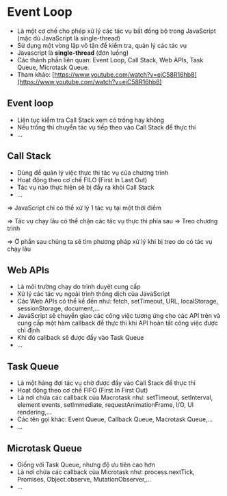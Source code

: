 # Event Loop

+ Là một cơ chế cho phép xử lý các tác vụ bất đồng bộ trong JavaScript (mặc dù JavaScript là single-thread)
+ Sử dụng một vòng lặp vô tận để kiểm tra, quản lý các tác vụ
+ Javascript là **single-thread** (đơn luồng)
+ Các thành phần liên quan: Event Loop, Call Stack, Web APIs, Task Queue, Microtask Queue.
+ Tham khảo: [https://www.youtube.com/watch?v=eiC58R16hb8](https://www.youtube.com/watch?v=eiC58R16hb8)

## Event loop

+ Liên tục kiểm tra Call Stack xem có trống hay không
+ Nếu trống thì chuyển tác vụ tiếp theo vào Call Stack để thực thi
+ ...

## Call Stack

+ Dùng để quản lý việc thực thi tác vụ của chương trình
+ Hoạt động theo cơ chế FILO (First In Last Out)
+ Tác vụ nào thực hiện sẽ bị đẩy ra khỏi Call Stack
+ ...

=> JavaScript chỉ có thể xử lý 1 tác vụ tại một thời điểm 

=> Tác vụ chạy lâu có thể chặn các tác vụ thực thi phía sau => Treo chương trình

=> Ở phần sau chúng ta sẽ tìm phương pháp xử lý khi bị treo do có tác vụ chạy lâu

## Web APIs

+ Là môi trường chạy do trình duyệt cung cấp
+ Xử lý các tác vụ ngoài trình thông dịch của JavaScript
+ Các Web APIs có thể kể đến như: fetch, setTimeout, URL, localStorage, sessionStorage, document,...
+ JavaScript sẽ chuyển giao các công việc tương ứng cho các API trên và cung cấp một hàm callback để thực thi khi API hoàn tất công việc được chỉ định
+ Khi đó callback sẽ được đẩy vào Task Queue
+ ...

## Task Queue

+ Là một hàng đợi tác vụ chờ được đẩy vào Call Stack để thực thi
+ Hoạt động theo cơ chế FIFO (First In First Out)
+ Là nơi chứa các callback của Macrotask như: setTimeout, setInterval, element events, setImmediate, requestAnimationFrame, I/O, UI rendering,...
+ Các tên gọi khác: Event Queue, Callback Queue, Macrotask Queue,...
+ ...

## Microtask Queue

+ Giống với Task Queue, nhưng độ ưu tiên cao hơn
+ Là nơi chứa các callback của Microtask như: process.nextTick, Promises, Object.observe, MutationObserver,...
+ ...